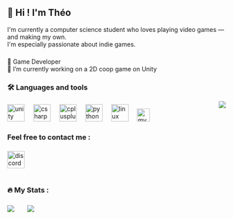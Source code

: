 ## 👋 Hi ! I'm Théo

I'm currently a computer science student who loves playing video games — and making my own.  
I'm especially passionate about indie games.

###

👾 Game Developer  
🔭 I’m currently working on a 2D coop game on Unity

###

<h3 align="left">🛠 Languages and tools</h3>

<img align="right" src="https://media.tenor.com/Gh3LKX9HMFkAAAAj/hollow-knight-knight.gif"/>

###

<div align="left">
    <img src="https://cdn.jsdelivr.net/gh/devicons/devicon/icons/unity/unity-original.svg" height="40" alt="unity logo"  />
    <img width="12" />
    <img src="https://cdn.jsdelivr.net/gh/devicons/devicon/icons/csharp/csharp-original.svg" height="40" alt="csharp logo"  />
    <img width="12" />
    <img src="https://cdn.jsdelivr.net/gh/devicons/devicon/icons/cplusplus/cplusplus-original.svg" height="40" alt="cplusplus logo"  />
    <img width="12" />
    <img src="https://cdn.jsdelivr.net/gh/devicons/devicon/icons/python/python-original.svg" height="40" alt="python logo"  />
    <img width="12" />
    <img src="https://cdn.jsdelivr.net/gh/devicons/devicon/icons/linux/linux-original.svg" height="40" alt="linux logo"  />
    <img width="12"/>
    <img src="https://cdn.jsdelivr.net/gh/devicons/devicon/icons/mysql/mysql-original.svg" height="30" alt="mysql logo"  />
</div>

###

<h3 align="left">Feel free to contact me :</h3>

###

<div align="left">
    <img src="https://img.shields.io/static/v1?message=@lokise&logo=discord&label=&color=7289DA&logoColor=white&labelColor=&style=for-the-badge" height="40" alt="discord logo"  />
</div>

###

#
<h3 align="left">🔥 My Stats :</h3>

###

<div>
    <img style="vertical-align: middle; margin-right: 10" src="https://github-readme-stats.vercel.app/api?username=lokiseraven&show_icons=true&theme=dark">
    <img width="12"/>
    <img style="vertical-align: middle" src="https://github-readme-stats.vercel.app/api/top-langs/?username=lokiseraven&layout=compact&theme=dark"/>
</div>
